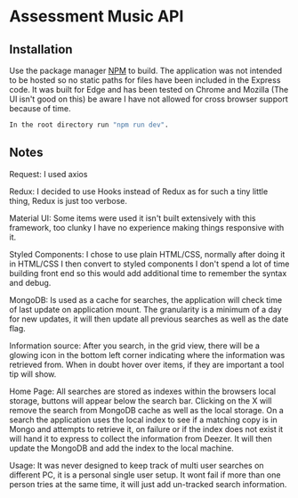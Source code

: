 # Assessment Music API

## Installation

Use the package manager [NPM](https://www.npmjs.com/) to build.
The application was not intended to be hosted so no static paths for files
have been included in the Express code. It was built for Edge and has been
tested on Chrome and Mozilla (The UI isn't good on this) be aware I have not
allowed for cross browser support because of time.

```bash
In the root directory run "npm run dev".
```

## Notes

Request: I used axios

Redux: I decided to use Hooks instead of Redux as for such a tiny little
thing, Redux is just too verbose.

Material UI: Some items were used it isn't built extensively with this framework,
too clunky I have no experience making things responsive with it.

Styled Components: I chose to use plain HTML/CSS, normally after doing it in
HTML/CSS I then convert to styled components I don't spend a lot of time
building front end so this would add additional time to remember the syntax and debug.

MongoDB: Is used as a cache for searches, the application will check time of last
update on application mount. The granularity is a minimum of a day for new updates, it
will then update all previous searches as well as the date flag.

Information source: After you search, in the grid view, there will be a glowing icon
in the bottom left corner indicating where the information was retrieved from. When
in doubt hover over items, if they are important a tool tip will show.

Home Page: All searches are stored as indexes within the browsers local storage,
buttons will appear below the search bar. Clicking on the X will remove the search
from MongoDB cache as well as the local storage. On a search the application uses the local
index to see if a matching copy is in Mongo and attempts to retrieve it, on failure or if
the index does not exist it will hand it to express to collect the information from Deezer.
It will then update the MongoDB and add the index to the local machine.

Usage: It was never designed to keep track of multi user searches on different PC,
it is a personal single user setup. It wont fail if more than one person tries at the
same time, it will just add un-tracked search information.
